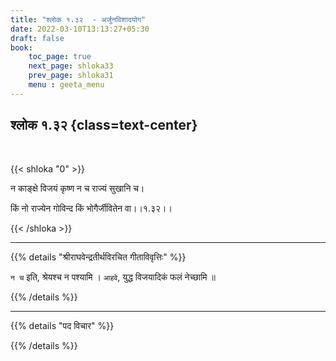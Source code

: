 ```yaml
---
title: "श्लोक १.३२  - अर्जुनविशादयोग"
date: 2022-03-10T13:13:27+05:30
draft: false
book:
    toc_page: true
    next_page: shloka33
    prev_page: shloka31
    menu : geeta_menu
---
```




## श्लोक १.३२ {class=text-center}

<br/>

{{< shloka  "0"  >}}

न काङ्क्षे विजयं कृष्ण न च राज्यं सुखानि च।

किं नो राज्येन गोविन्द किं भोगैर्जीवितेन वा।।१.३२।।

{{< /shloka >}}

---


{{% details "श्रीराघवेन्द्रतीर्थविरचित गीताविवृत्तिः" %}}

`न च` इति, श्रेयश्च न पश्यामि । `आहवे`, युद्ध विजयादिकं
फलं नेच्छामि ॥

{{% /details %}}


---

{{% details "पद विचार" %}}


{{% /details %}}

